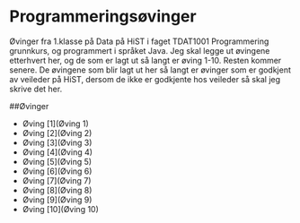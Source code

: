 ﻿# Programmeringsøvinger
Øvinger fra 1.klasse på Data på HiST i faget TDAT1001 Programmering grunnkurs, og programmert i språket Java.
Jeg skal legge ut øvingene etterhvert her, og de som er lagt ut så langt er øving 1-10. Resten kommer senere. De øvingene som blir lagt ut her så langt er øvinger som er godkjent av veileder på HiST, dersom de ikke er godkjente hos veileder så skal jeg skrive det her.

##Øvinger
- Øving [1](Øving 1)
- Øving [2](Øving 2)
- Øving [3](Øving 3)
- Øving [4](Øving 4)
- Øving [5](Øving 5)
- Øving [6](Øving 6)
- Øving [7](Øving 7)
- Øving [8](Øving 8)
- Øving [9](Øving 9)
- Øving [10](Øving 10)
